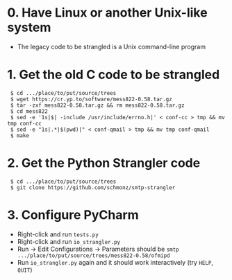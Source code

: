 # 0. Have Linux or another Unix-like system

- The legacy code to be strangled is a Unix command-line program

# 1. Get the old C code to be strangled

     $ cd .../place/to/put/source/trees
     $ wget https://cr.yp.to/software/mess822-0.58.tar.gz
     $ tar -zxf mess822-0.58.tar.gz && rm mess822-0.58.tar.gz
     $ cd mess822
     $ sed -e '1s|$| -include /usr/include/errno.h|' < conf-cc > tmp && mv tmp conf-cc
     $ sed -e "1s|.*|$(pwd)|" < conf-qmail > tmp && mv tmp conf-qmail
     $ make

# 2. Get the Python Strangler code

     $ cd .../place/to/put/source/trees
     $ git clone https://github.com/schmonz/smtp-strangler

# 3. Configure PyCharm

- Right-click and run `tests.py`
- Right-click and run `io_strangler.py`
- Run -> Edit Configurations -> Parameters should be `smtp .../place/to/put/source/trees/mess822-0.58/ofmipd`
- Run `io_strangler.py` again and it should work interactively (try `HELP`, `QUIT`)
